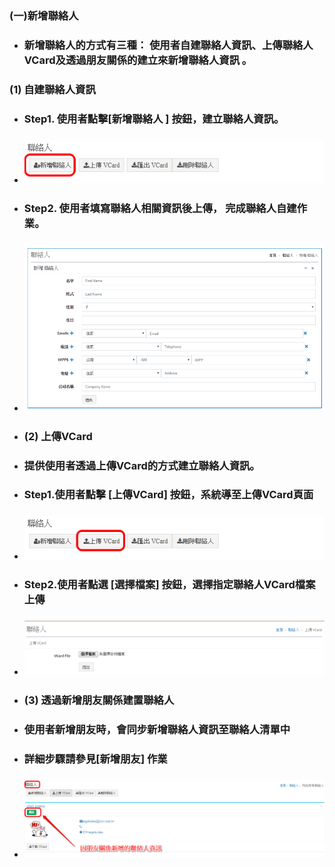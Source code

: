 ### \(一\)新增聯絡人

* ### 新增聯絡人的方式有三種： 使用者自建聯絡人資訊、上傳聯絡人VCard及透過朋友關係的建立來新增聯絡人資訊 。

### \(1\) 自建聯絡人資訊

* ### Step1. 使用者點擊\[新增聯絡人 \] 按鈕，建立聯絡人資訊。
* ### ![](/assets/contact_add01.png)
* ### Step2. 使用者填寫聯絡人相關資訊後上傳， 完成聯絡人自建作業。
* ### ![](/assets/source_contact02.png)
* ### \(2\) 上傳VCard
* ### 提供使用者透過上傳VCard的方式建立聯絡人資訊。
* ### Step1.使用者點擊 \[上傳VCard\] 按鈕，系統導至上傳VCard頁面
* ### ![](/assets/source_uploadVCard.png)
* ### Step2.使用者點選 \[選擇檔案\] 按鈕，選擇指定聯絡人VCard檔案上傳
* ### ![](/assets/source_VCard02.png)
* ### \(3\)  透過新增朋友關係建置聯絡人
* ### 使用者新增朋友時，會同步新增聯絡人資訊至聯絡人清單中
* ### 詳細步驟請參見\[新增朋友\] 作業
* ### ![](/assets/contact_friend.png)

### 



